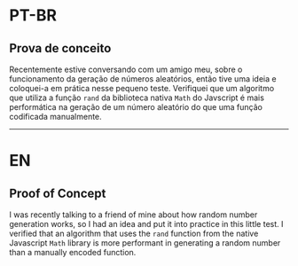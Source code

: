 # PT-BR

## Prova de conceito

Recentemente estive conversando com um amigo meu, sobre o funcionamento da geração de números aleatórios, então tive uma ideia e coloquei-a em prática nesse pequeno teste.
Verifiquei que um algoritmo que utiliza a função `rand` da biblioteca nativa `Math` do Javscript é mais performática na geração de um número aleatório do que uma função codificada manualmente.

---------------------------------------------------------------------------------------------------------------------------------------------------------------------

# EN

## Proof of Concept

I was recently talking to a friend of mine about how random number generation works, so I had an idea and put it into practice in this little test.
I verified that an algorithm that uses the `rand` function from the native Javascript `Math` library is more performant in generating a random number than a manually encoded function.
